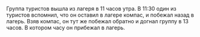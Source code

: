 Группа  туристов  вышла из  лагеря  в 11  часов  утра. В 11:30 один из  туристов  вспомнил, что он оставил  в лагере компас,  и  побежал  назад  в  лагерь. Взяв  компас,  он  тут же побежал обратно и догнал группу в 13 часов. В котором часу он прибежал в лагерь.